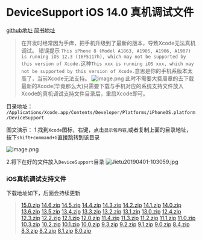 # DeviceSupport iOS 14.0 真机调试文件

[github地址](https://github.com/ywdonga/DeviceSupport)
[简书地址](https://www.jianshu.com/p/660c5135bb08)

> 在开发时经常因为手痒，把手机升级到了最新的版本，导致Xcode无法真机调试。
> 错误提示 `This iPhone 8 (Model A1863, A1905, A1906, A1907) is running iOS 12.3 (16F5117h), which may not be supported by this version of Xcode.`这种`This xxx is running iOS xxx, which may not be supported by this version of Xcode.`意思是你的手机系版本太高了，当前Xcode无法支持。
![image.png](https://upload-images.jianshu.io/upload_images/1760826-59a676a2ad56d270.png?imageMogr2/auto-orient/strip%7CimageView2/2/w/1240)
> 此时不需要大费周章的去下载最新的Xcode(毕竟那么大)只需要下载与手机对应的系统支持文件放入Xcode的真机调试支持文件目录后，重启Xcode即可。

目录地址：
`/Applications/Xcode.app/Contents/Developer/Platforms/iPhoneOS.platform/DeviceSupport`

图文演示：
1.找到`Xcode`图标，右键，点击`显示包内容`,或者复制上面的目录地址，按下`shift+command+G`直接跳转到该目录

![image.png](https://upload-images.jianshu.io/upload_images/1760826-78b529f37c49251f.png?imageMogr2/auto-orient/strip%7CimageView2/2/w/1240)


2.将下在好的文件放入`DeviceSupport`目录
![Jietu20190401-103059.jpg](https://upload-images.jianshu.io/upload_images/1760826-6e4f9b79f9e6e716.jpg?imageMogr2/auto-orient/strip%7CimageView2/2/w/1240)

### iOS真机调试支持文件 
下载地址如下，后面会持续更新
> [15.0.zip](https://github.com/ywdonga/DeviceSupport/blob/master/15.0.zip?raw=true)
> [14.6.zip](https://github.com/ywdonga/DeviceSupport/blob/master/14.6.zip?raw=true)
> [14.5.zip](https://github.com/ywdonga/DeviceSupport/blob/master/14.5.zip?raw=true)
> [14.4.zip](https://github.com/ywdonga/DeviceSupport/blob/master/14.4.zip?raw=true)
> [14.3.zip](https://github.com/ywdonga/DeviceSupport/blob/master/14.3.zip?raw=true)
> [14.2.zip](https://github.com/ywdonga/DeviceSupport/blob/master/14.2.zip?raw=true)
> [14.1.zip](https://github.com/ywdonga/DeviceSupport/blob/master/14.1.zip?raw=true)
> [14.0.zip](https://github.com/ywdonga/DeviceSupport/blob/master/14.0.zip?raw=true)
> [13.6.zip](https://github.com/ywdonga/DeviceSupport/blob/master/13.6.zip?raw=true)
> [13.5.zip](https://github.com/ywdonga/DeviceSupport/blob/master/13.5.zip?raw=true)
> [13.4.zip](https://github.com/ywdonga/DeviceSupport/blob/master/13.4.zip?raw=true)
> [13.3.zip](https://github.com/ywdonga/DeviceSupport/blob/master/13.3.zip?raw=true)
> [13.2.zip](https://github.com/ywdonga/DeviceSupport/blob/master/13.2.zip?raw=true)
> [13.1.zip](https://github.com/ywdonga/DeviceSupport/blob/master/13.1.zip?raw=true)
> [13.0.zip](https://github.com/ywdonga/DeviceSupport/blob/master/13.0.zip?raw=true)
> [12.4.zip](https://github.com/ywdonga/DeviceSupport/blob/master/12.4.zip?raw=true)
> [12.3.zip](https://github.com/ywdonga/DeviceSupport/blob/master/12.3.zip?raw=true)
> [12.2.zip](https://github.com/ywdonga/DeviceSupport/blob/master/12.2.zip?raw=true)
> [12.1.zip](https://github.com/ywdonga/DeviceSupport/blob/master/12.1.zip?raw=true)
> [12.0.zip](https://github.com/ywdonga/DeviceSupport/blob/master/12.0.zip?raw=true)
> [11.4.zip](https://github.com/ywdonga/DeviceSupport/blob/master/11.4.zip?raw=true)
> [11.3.zip](https://github.com/ywdonga/DeviceSupport/raw/master/11.3.zip?raw=true)
> [11.2.zip](https://github.com/ywdonga/DeviceSupport/blob/master/11.2.zip?raw=true)
> [11.1.zip](https://github.com/ywdonga/DeviceSupport/blob/master/11.1.zip?raw=true)
> [11.0.zip](https://github.com/ywdonga/DeviceSupport/blob/master/11.0.zip?raw=true)
> [10.3.zip](https://github.com/ywdonga/DeviceSupport/blob/master/10.3.zip?raw=true)
> [10.2.zip](https://github.com/ywdonga/DeviceSupport/blob/master/10.2.zip?raw=true)
> [10.1.zip](https://github.com/ywdonga/DeviceSupport/blob/master/10.1.zip?raw=true)
> [10.0.zip](https://github.com/ywdonga/DeviceSupport/blob/master/10.0.zip?raw=true)
> [9.3.zip](https://github.com/ywdonga/DeviceSupport/blob/master/9.3.zip?raw=true)
> [9.2.zip](https://github.com/ywdonga/DeviceSupport/blob/master/9.2.zip?raw=true)
> [9.1.zip](https://github.com/ywdonga/DeviceSupport/blob/master/9.1.zip?raw=true)
> [9.0.zip](https://github.com/ywdonga/DeviceSupport/blob/master/9.0.zip?raw=true)
> [8.4.zip](https://github.com/ywdonga/DeviceSupport/blob/master/8.4.zip?raw=true)
> [8.3.zip](https://github.com/ywdonga/DeviceSupport/blob/master/8.3.zip?raw=true)
> [8.2.zip](https://github.com/ywdonga/DeviceSupport/blob/master/8.2.zip?raw=true)
> [8.1.zip](https://github.com/ywdonga/DeviceSupport/blob/master/8.1.zip?raw=true)
> [8.0.zip](https://github.com/ywdonga/DeviceSupport/blob/master/8.0.zip?raw=true)
